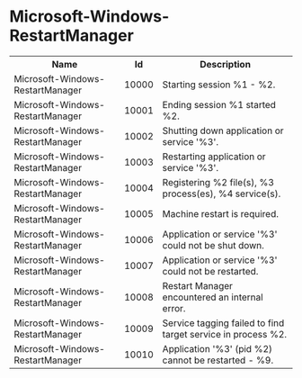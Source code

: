 # Microsoft-Windows-RestartManager

<table>
<colgroup><col/><col/><col/></colgroup>
<tr><th>Name</th><th>Id</th><th>Description</th></tr>
<tr><td>Microsoft-Windows-RestartManager</td><td>10000</td><td>Starting session %1 - %2.</td></tr>
<tr><td>Microsoft-Windows-RestartManager</td><td>10001</td><td>Ending session %1 started %2.</td></tr>
<tr><td>Microsoft-Windows-RestartManager</td><td>10002</td><td>Shutting down application or service &#39;%3&#39;.</td></tr>
<tr><td>Microsoft-Windows-RestartManager</td><td>10003</td><td>Restarting application or service &#39;%3&#39;.</td></tr>
<tr><td>Microsoft-Windows-RestartManager</td><td>10004</td><td>Registering %2 file(s), %3 process(es), %4 service(s).</td></tr>
<tr><td>Microsoft-Windows-RestartManager</td><td>10005</td><td>Machine restart is required.</td></tr>
<tr><td>Microsoft-Windows-RestartManager</td><td>10006</td><td>Application or service &#39;%3&#39; could not be shut down.</td></tr>
<tr><td>Microsoft-Windows-RestartManager</td><td>10007</td><td>Application or service &#39;%3&#39; could not be restarted.</td></tr>
<tr><td>Microsoft-Windows-RestartManager</td><td>10008</td><td>Restart Manager encountered an internal error.</td></tr>
<tr><td>Microsoft-Windows-RestartManager</td><td>10009</td><td>Service tagging failed to find target service in process %2.</td></tr>
<tr><td>Microsoft-Windows-RestartManager</td><td>10010</td><td>Application &#39;%3&#39; (pid %2) cannot be restarted - %9.</td></tr>
</table>
